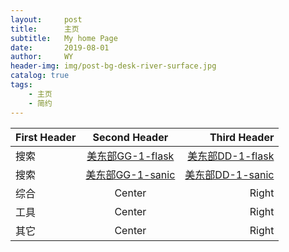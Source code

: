 ```yaml
---
layout:     post
title:      主页
subtitle:   My home Page
date:       2019-08-01
author:     WY
header-img: img/post-bg-desk-river-surface.jpg
catalog: true
tags:
    - 主页
    - 简约
---
```








First Header | Second Header | Third Header
:----------- | :-----------: | -----------:
搜索         | [美东部GG-1-flask](http://flask-search.apps.us-east-1.online-starter.openshift.com/search)        | [美东部DD-1-flask](http://flask-search.apps.us-east-1.online-starter.openshift.com/html/)
搜索         | [美东部GG-1-sanic](http://flask-search.apps.us-east-1.online-starter.openshift.com/search)        | [美东部DD-1-sanic](http://flask-search.apps.us-east-1.online-starter.openshift.com/html/)
综合         | Center        | Right
工具         | Center        | Right
其它         | Center        | Right
